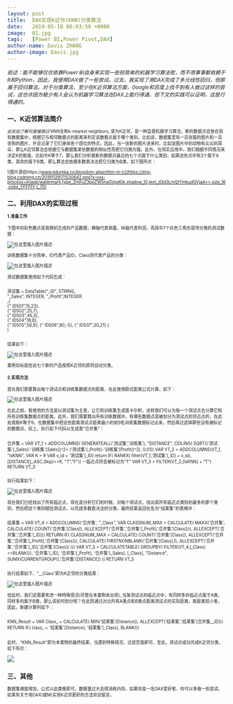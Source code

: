 ```yaml
---
layout: post
title:  DAX实现K近邻(KNN)分类算法
date:   2019-05-18 06:03:50 +0000
image:  01.jpg
tags:   [Power BI,Power Pivot,DAX]
author-name: Davis ZHANG
author-image: Davis.jpg
---
```


<small>*前述：能不能够仅仅依靠Power BI自身来实现一些较简单的机器学习算法呢，而不用事事都依赖于R和Python，因此，我使用DAX做了一些尝试。过去，我实现了用DAX完成了多元线性回归，但那属于回归算法。对于分类算法，至少在K近邻算法方面，Google和百度上找不到有人做过这样的尝试，这也许因为极少有人会认为机器学习算法在DAX上能行得通，但下文的实践可以证明，这是行得通的。*<small>

一、K近邻算法简介
-----
*此处如了解可直接跳过*
KNN全称k-nearest neighbors,  意为K近邻，是一种监督机器学习算法，新的数据点会放在现有数据集中，根据它与相邻数据点的距离来判定该数据点属于哪个类别。比如说，数据集里有一百张猫的图片和一百张狗的图片，并且记录了它们身体各个部位的特点，因此，当一张新的图片进来时，比如说图片中的动物有尖尖的耳朵，那么K近邻算法会依据它与数据集某些数据的相似性而把它归类为猫。此外，在现实应用中，我们根据不同情况来决定K的取值，比如令K等于7，那么我们分析离新的数据点最近的七个点属于什么类别，如果这些点中有3个属于A类，其余的属于B类，那么算法会依据多数表决法把它归类为B类，如下图所示：

![图片源自https://www.edureka.co/blog/knn-algorithm-in-r/](https://img-blog.csdnimg.cn/20191129171530642.png?x-oss-process=image/watermark,type_ZmFuZ3poZW5naGVpdGk,shadow_10,text_d3d3LmQtYmkudGVjaA==,size_16,color_FFFFFF,t_70)

二、利用DAX的实现过程
-----
#### 1.准备工作

下图中的彩色散点是我随机生成的产品数据，横轴代表销量，纵轴代表利润，而其中7个白色三角形是待分类的测试数据：

![在这里插入图片描述](https://img-blog.csdnimg.cn/20191129171616975.png?x-oss-process=image/watermark,type_ZmFuZ3poZW5naGVpdGk,shadow_10,text_d3d3LmQtYmkudGVjaA==,size_16,color_FFFFFF,t_70)

训练数据集十分简单，ID代表产品ID，Class则代表产品的分类：

![在这里插入图片描述](https://img-blog.csdnimg.cn/20191129171627554.png?x-oss-process=image/watermark,type_ZmFuZ3poZW5naGVpdGk,shadow_10,text_d3d3LmQtYmkudGVjaA==,size_16,color_FFFFFF,t_70)

测试数据集使用如下代码生成：

>```Python
测试集 = DataTable("_ID", STRING,  
                "_Sales", INTEGER,
                "_Profit",INTEGER  
               ,{  
                        {" ID501",15,23},  
                        {" ID502",25,7},  
                        {" ID503",45,3},  
                        {" ID504",18,8},  
                        {" ID505",56,9},
                        {" ID506",60,-5},
                        {" ID507",30,21}
                }  
           )
>```

结果如下：

![在这里插入图片描述](https://img-blog.csdnimg.cn/2019112917163915.png?x-oss-process=image/watermark,type_ZmFuZ3poZW5naGVpdGk,shadow_10,text_d3d3LmQtYmkudGVjaA==,size_16,color_FFFFFF,t_70)

案例目标是给这七个新的产品按照K近邻的原则自动分类。

#### 2.实现方法
首先我们需要算出每个测试点和训练集数据点的距离，在此使用欧式距离公式计算，如下：

![在这里插入图片描述](https://img-blog.csdnimg.cn/20191129171644251.png)

在此之前，我使用的方法是以测试集为主表，让它和训练集生成笛卡尔积，这样我们可以为每一个测试点去计算它和所有训练集数据点的距离，此外，我们需要算出所有训练数据中，有哪些数据点是被划分为测试点的邻近点的，在此处我取K等于9，在数据集中把这些距离测试点距离最小的前9名训练集数据标记出来，然后再过滤掉那些没有被标记的数据点，综上，执行如下代码以生成表"合并集"：

>```Python
合并集 = 
VAR VT_1 = 
ADDCOLUMNS(
    GENERATEALL('测试集','训练集'),
"DISTANCE",
CEILING(
    SQRT(('测试集'[_Sales]-'训练集'[Sales])^2+
    ('测试集'[_Profit]-'训练集'[Profit])^2),
0.01))
VAR VT_2 = 
ADDCOLUMNS(VT_1,
    "IsKNN",
    VAR K = 9
    VAR v_id = '测试集'[_ID]
    return
    IF(
        RANKX(
            filter(VT_1,'测试集'[_ID] = v_id),
                [DISTANCE],,ASC,Skip)<=K,
    "T","F"))
--临近点将会被标记为"T"
VAR VT_3 = 
FILTER(VT_2,[IsKNN] = "T")
RETURN VT_3
>```

执行结果如下：

![在这里插入图片描述](https://img-blog.csdnimg.cn/20191129171655592.png?x-oss-process=image/watermark,type_ZmFuZ3poZW5naGVpdGk,shadow_10,text_d3d3LmQtYmkudGVjaA==,size_16,color_FFFFFF,t_70)

现在我们已经找出了所有临近点，现在是分析它们的时候。对每个测试点，找出其所有临近点类别的最多的那个类别，然后把这个类别赋给测试点，以完成多数表决法的分类，最终结果返回在名为"结果集"的表格中：

>```Python
结果集 = 
VAR VT_4 = 
ADDCOLUMNS('合并集',
    "_Class",
    VAR CLASSNUM_MAX = 
    CALCULATE(
        MAXX('合并集',
            CALCULATE(
                COUNT('合并集'[Class]),
                    ALLEXCEPT('合并集','合并集'[_Profit],'合并集'[Class]))),
        ALLEXCEPT('合并集','合并集'[_ID]))
    RETURN
    IF(
        CLASSNUM_MAX = 
            CALCULATE(
                COUNT('合并集'[Class]),
                ALLEXCEPT('合并集','合并集'[_Profit],'合并集'[Class])),
        CALCULATE(
            FIRSTNONBLANK('合并集'[Class],1),
            ALLEXCEPT('合并集','合并集'[_ID],'合并集'[Class])
        )))
VAR VT_5 = 
CALCULATETABLE( 
    GROUPBY(
        FILTER(VT_4,[_Class]<>BLANK()),
        '合并集'[_ID],
        '合并集'[_Profit],
        '合并集'[_Sales],
        [_Class],
        "Distance",
        SUMX(CURRENTGROUP(),'合并集'[DISTANCE])
))
RETURN VT_5
>```

执行结果如下，"__Class"即为K近邻的分类结果：

![在这里插入图片描述](https://img-blog.csdnimg.cn/20191129171706367.png?x-oss-process=image/watermark,type_ZmFuZ3poZW5naGVpdGk,shadow_10,text_d3d3LmQtYmkudGVjaA==,size_16,color_FFFFFF,t_70)

但此时，我们还需要考虑一种特殊情况(尽管在本案例未出现), 当某测试点的临近点中，有同样多的临近点属于A类，同样多的属于B类，那么该如何划分呢？在此则通过对比所有A类点和B类点距离测试点的实际距离，取距离较小者，因此，新建计算列如下：

>```Python
KNN_Result = 
VAR Class_ = 
CALCULATE(
    MIN('结果集'[Distance]),
    ALLEXCEPT('结果集','结果集'[合并集__ID]))
RETURN
IF(
class_ = '结果集'[Distance],
'结果集'[_Class],
BLANK())
>```

此时，"KNN_Result"即为本案例的最终结果，当遇到特殊情况，过滤空值即可。至此，测试点成功完成K近邻分类，如下所示：

![ ](https://img-blog.csdnimg.cn/20191129171715538.png?x-oss-process=image/watermark,type_ZmFuZ3poZW5naGVpdGk,shadow_10,text_d3d3LmQtYmkudGVjaA==,size_16,color_FFFFFF,t_70)

三、其他
-----
数据集维度增加，公式以此类推即可，数据量过大会很消耗内存。如果你是一名DAX爱好者，你可以多做一些尝试。如果有关于用DAX(或M)实现K近邻更好的方法欢迎留言。